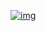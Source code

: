 [![img](https://theanarchistlibrary.org/sitefiles/en/navlogo.png)](https://theanarchistlibrary.org/special/index)
